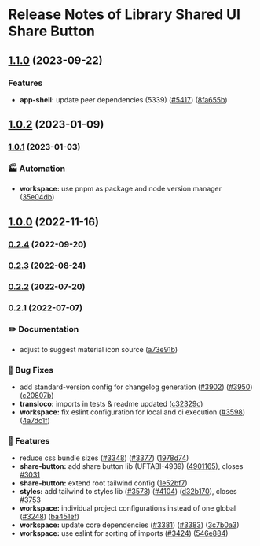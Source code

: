 # Release Notes of Library Shared UI Share Button

## [1.1.0](https://github.com/Schaeffler-Group/frontend-schaeffler/compare/share-button-v1.0.2...share-button-v1.1.0) (2023-09-22)


### Features

* **app-shell:** update peer dependencies (5339) ([#5417](https://github.com/Schaeffler-Group/frontend-schaeffler/issues/5417)) ([8fa655b](https://github.com/Schaeffler-Group/frontend-schaeffler/commit/8fa655b608a94cb6e20d54e73187f3efb7ec750e))

## [1.0.2](https://github.com/Schaeffler-Group/frontend-schaeffler/compare/share-button-v1.0.1...share-button-v1.0.2) (2023-01-09)

### [1.0.1](https://github.com/Schaeffler-Group/frontend-schaeffler/compare/share-button-v1.0.0...share-button-v1.0.1) (2023-01-03)


### 🏭 Automation

* **workspace:** use pnpm as package and node version manager ([35e04db](https://github.com/Schaeffler-Group/frontend-schaeffler/commit/35e04dba206a3d579156300c68b2ede9206556ff))

## [1.0.0](https://github.com/Schaeffler-Group/frontend-schaeffler/compare/share-button-v0.2.4...share-button-v1.0.0) (2022-11-16)

### [0.2.4](https://github.com/Schaeffler-Group/frontend-schaeffler/compare/share-button-v0.2.3...share-button-v0.2.4) (2022-09-20)

### [0.2.3](https://github.com/Schaeffler-Group/frontend-schaeffler/compare/share-button-v0.2.2...share-button-v0.2.3) (2022-08-24)

### [0.2.2](https://github.com/Schaeffler-Group/frontend-schaeffler/compare/share-button-v0.2.1...share-button-v0.2.2) (2022-07-20)

### 0.2.1 (2022-07-07)


### ✏️ Documentation

* adjust to suggest material icon source ([a73e91b](https://github.com/Schaeffler-Group/frontend-schaeffler/commit/a73e91b89002ba7f7768461b1fae6713cc88a30a))


### 🐛 Bug Fixes

* add standard-version config for changelog generation ([#3902](https://github.com/Schaeffler-Group/frontend-schaeffler/issues/3902)) ([#3950](https://github.com/Schaeffler-Group/frontend-schaeffler/issues/3950)) ([c20807b](https://github.com/Schaeffler-Group/frontend-schaeffler/commit/c20807bfbdace3a554876ba7f5b9f1be10453c72))
* **transloco:** imports in tests & readme updated ([c32329c](https://github.com/Schaeffler-Group/frontend-schaeffler/commit/c32329ce19668460abac5b3997f0e937b3bfe5ba))
* **workspace:** fix eslint configuration for local and ci execution ([#3598](https://github.com/Schaeffler-Group/frontend-schaeffler/issues/3598)) ([4a7dc1f](https://github.com/Schaeffler-Group/frontend-schaeffler/commit/4a7dc1fe79d94b6d8ddfa7cf2644e3bbc11a3e80))


### 🎸 Features

* reduce css bundle sizes ([#3348](https://github.com/Schaeffler-Group/frontend-schaeffler/issues/3348)) ([#3377](https://github.com/Schaeffler-Group/frontend-schaeffler/issues/3377)) ([1978d74](https://github.com/Schaeffler-Group/frontend-schaeffler/commit/1978d745d959d521f060f51e98ab85a2390612bf))
* **share-button:** add share button lib (UFTABI-4939) ([4901165](https://github.com/Schaeffler-Group/frontend-schaeffler/commit/4901165a172d95185184fa8acbd870193753240b)), closes [#3031](https://github.com/Schaeffler-Group/frontend-schaeffler/issues/3031)
* **share-button:** extend root tailwind config ([1e52bf7](https://github.com/Schaeffler-Group/frontend-schaeffler/commit/1e52bf7088e80e9965891d9f38c99bf7af81e517))
* **styles:** add tailwind to styles lib ([#3573](https://github.com/Schaeffler-Group/frontend-schaeffler/issues/3573)) ([#4104](https://github.com/Schaeffler-Group/frontend-schaeffler/issues/4104)) ([d32b170](https://github.com/Schaeffler-Group/frontend-schaeffler/commit/d32b170c13de73f90b3a792d9f50f29cede37898)), closes [#3753](https://github.com/Schaeffler-Group/frontend-schaeffler/issues/3753)
* **workspace:** individual project configurations instead of one global ([#3248](https://github.com/Schaeffler-Group/frontend-schaeffler/issues/3248)) ([ba451ef](https://github.com/Schaeffler-Group/frontend-schaeffler/commit/ba451ef87c9c9cff99440b9739c9ebf4069a16dc))
* **workspace:** update core dependencies ([#3381](https://github.com/Schaeffler-Group/frontend-schaeffler/issues/3381)) ([#3383](https://github.com/Schaeffler-Group/frontend-schaeffler/issues/3383)) ([3c7b0a3](https://github.com/Schaeffler-Group/frontend-schaeffler/commit/3c7b0a37be3104fc216c3ee6506d5f8ce2cadb21))
* **workspace:** use eslint for sorting of imports ([#3424](https://github.com/Schaeffler-Group/frontend-schaeffler/issues/3424)) ([546e884](https://github.com/Schaeffler-Group/frontend-schaeffler/commit/546e8845a9250580ccdc982e3f5c1d818f8678bd))

